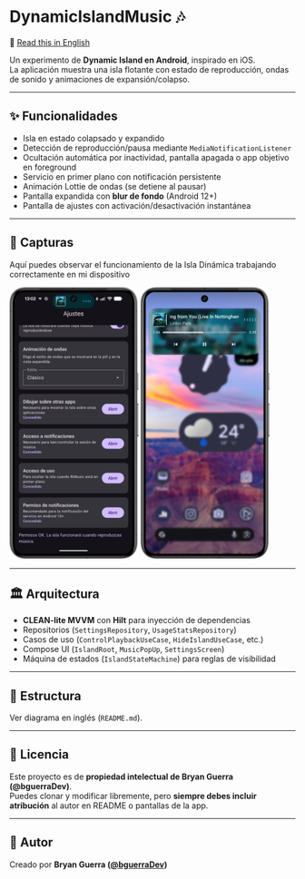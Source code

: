 # DynamicIslandMusic 🎶

📘 [Read this in English](README.md)

Un experimento de **Dynamic Island en Android**, inspirado en iOS.  
La aplicación muestra una isla flotante con estado de reproducción, ondas de sonido y animaciones de expansión/colapso.

---

## ✨ Funcionalidades
- Isla en estado colapsado y expandido  
- Detección de reproducción/pausa mediante `MediaNotificationListener`  
- Ocultación automática por inactividad, pantalla apagada o app objetivo en foreground  
- Servicio en primer plano con notificación persistente  
- Animación Lottie de ondas (se detiene al pausar)  
- Pantalla expandida con **blur de fondo** (Android 12+)  
- Pantalla de ajustes con activación/desactivación instantánea  

---

## 📸 Capturas

Aquí puedes observar el funcionamiento de la Isla Dinámica trabajando correctamente en mi dispositivo

<p float="left">
  <img src="screenshots/image_1.png" width="45%" />
  <img src="screenshots/image_2.png" width="45%" />
</p>

---

## 🏛 Arquitectura
- **CLEAN-lite MVVM** con **Hilt** para inyección de dependencias  
- Repositorios (`SettingsRepository`, `UsageStatsRepository`)  
- Casos de uso (`ControlPlaybackUseCase`, `HideIslandUseCase`, etc.)  
- Compose UI (`IslandRoot`, `MusicPopUp`, `SettingsScreen`)  
- Máquina de estados (`IslandStateMachine`) para reglas de visibilidad  

---

## 📂 Estructura
Ver diagrama en inglés (`README.md`).

---

## 📜 Licencia
Este proyecto es de **propiedad intelectual de Bryan Guerra (@bguerraDev)**.  
Puedes clonar y modificar libremente, pero **siempre debes incluir atribución** al autor en README o pantallas de la app.

---

## 🤝 Autor
Creado por **Bryan Guerra ([@bguerraDev](https://github.com/bguerraDev))**

